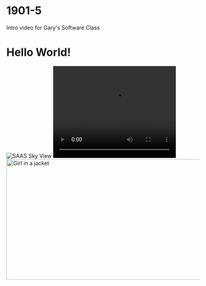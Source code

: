 # 1901-5
Intro video for Gary's Software Class
<h1>Hello World!</h1>
<img src="img/saasSkyView.jpg" alt="SAAS Sky View">

<video width="320" height="240" controls>
  <source src="video/WIN_20190903_12_56_04_Pro.mp4" type="video/mp4">
  Your browser does not support the video tag.
</video>
<img src="img_girl.jpg" alt="Girl in a jacket"
<iframe width="560" height="315" src="https://www.youtube.com/embed/7OYtaJnLzTo" frameborder="0" allow="accelerometer; autoplay; encrypted-media; gyroscope; picture-in-picture" allowfullscreen></iframe>
